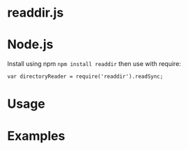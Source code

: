 readdir.js
===========


Node.js
=======

Install using npm `npm install readdir` then use with require:

    var directoryReader = require('readdir').readSync;

Usage
=====



Examples
========



